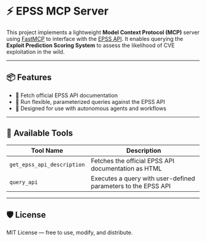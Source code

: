 # ⚡ EPSS MCP Server

This project implements a lightweight **Model Context Protocol (MCP)** server using [FastMCP](https://github.com/openai/fastmcp) to interface with the [EPSS API](https://www.first.org/epss/). It enables querying the **Exploit Prediction Scoring System** to assess the likelihood of CVE exploitation in the wild.

---

## 📦 Features

- 📄 Fetch official EPSS API documentation
- 🔧 Run flexible, parameterized queries against the EPSS API
- 🧠 Designed for use with autonomous agents and workflows

---

## 🧰 Available Tools

| Tool Name               | Description |
|-------------------------|-------------|
| `get_epss_api_description` | Fetches the official EPSS API documentation as HTML |
| `query_api`                | Executes a query with user-defined parameters to the EPSS API |


---
## 🛡 License
MIT License — free to use, modify, and distribute.